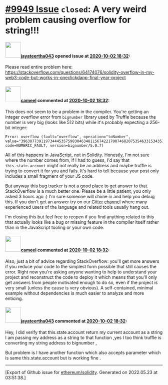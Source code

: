 # [\#9949 Issue](https://github.com/ethereum/solidity/issues/9949) `closed`: A very weird problem causing overflow for string!!!

#### <img src="https://avatars.githubusercontent.com/u/26671870?u=99972bca7653d77847849887fcf1fc91eff5aac5&v=4" width="50">[jayateertha043](https://github.com/jayateertha043) opened issue at [2020-10-02 18:32](https://github.com/ethereum/solidity/issues/9949):

Please read entire problem here:
https://stackoverflow.com/questions/64174076/solidity-overflow-in-my-web3-code-but-works-in-oneclickdapp-final-year-project

#### <img src="https://avatars.githubusercontent.com/u/137030?v=4" width="50">[cameel](https://github.com/cameel) commented at [2020-10-02 18:32](https://github.com/ethereum/solidity/issues/9949#issuecomment-702917568):

This does not seem to be a problem in the compiler. You're getting an integer overflow error from `bignumber` library used by Truffle because the number is very big (looks like 512 bits) while it's probably expecting a 256-bit integer:
```
Error: overflow (fault="overflow", operation="toNumber", value="3963877391197344453575983046348115674221700746820753546331534351508065746944", code=NUMERIC_FAULT, version=bignumber/5.0.7)
```

All of this happens in JavaScript, not in Solidity. Honestly, I'm not sure where the number comes from, if I had to guess, I'd say that `this.state.account` might not really be an address and maybe truffle is trying to convert it for you and fails. It's hard to tell because your post only includes a small fragment of your JS code.

But anyway this bug tracker is not a good place to get answer to that. StackOverflow is a much better one. Please be a little patient, you only asked 3 hours ago :) I'm sure someone will chime in and help you debug this. If you don't get an answer try on our [Gitter channel](https://gitter.im/ethereum/solidity) where many experienced users of the language and related tools usually hang out.

I'm closing this but feel free to reopen if you find anything related to this that actually looks like a bug or missing feature in the compiler itself rather than in the JavaScript tooling or your own code.

#### <img src="https://avatars.githubusercontent.com/u/137030?v=4" width="50">[cameel](https://github.com/cameel) commented at [2020-10-02 18:32](https://github.com/ethereum/solidity/issues/9949#issuecomment-702925626):

Also, just a bit of advice regarding StackOverflow: you'll get more answers if you reduce your code to the simplest form possible that still causes the error. Right now you're asking anyone wanting to help to understand your project and reconstruct the code to deploy it which means that you'll only get answers from people motivated enough to do so, even if the project is very small (unless the cause is very obvious). A self-contained, minimal example without dependencies is much easier to analyze and more enticing.

#### <img src="https://avatars.githubusercontent.com/u/26671870?u=99972bca7653d77847849887fcf1fc91eff5aac5&v=4" width="50">[jayateertha043](https://github.com/jayateertha043) commented at [2020-10-02 18:32](https://github.com/ethereum/solidity/issues/9949#issuecomment-702927822):

Hey,
I did verify that this.state.account return my current account as a string 
I am passing my address as a string to that function ,yes I too think truffle is converting my string address to bignumber ,

But problem is I have another function which also accepts parameter which is same this.state.account but is working fine .


-------------------------------------------------------------------------------



[Export of Github issue for [ethereum/solidity](https://github.com/ethereum/solidity). Generated on 2022.05.23 at 03:51:38.]
